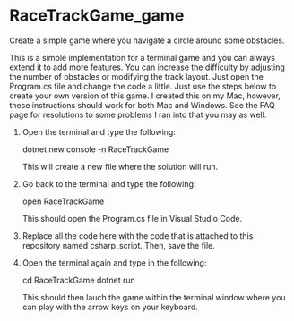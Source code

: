 # RaceTrackGame_game
Create a simple game where you navigate a circle around some obstacles. 

This is a simple implementation for a terminal game and you can always extend it to add more features. You can increase the difficulty by adjusting the number of obstacles or modifying the track layout. Just open the Program.cs file and change the code a little. Just use the steps below to create your own version of this game. I created this on my Mac, however, these instructions should work for both Mac and Windows. See the FAQ page for resolutions to some problems I ran into that you may as well. 

1. Open the terminal and type the following:

   dotnet new console -n RaceTrackGame

   This will create a new file where the solution will run. 

2. Go back to the terminal and type the following:

   open RaceTrackGame

   This should open the Program.cs file in Visual Studio Code. 

3. Replace all the code here with the code that is attached to this repository named csharp_script. Then, save the file. 

4. Open the terminal again and type in the following:

   cd RaceTrackGame
   dotnet run

   This should then lauch the game within the terminal window where you can play with the arrow keys on your keyboard. 



